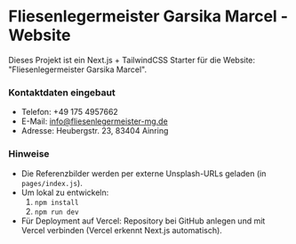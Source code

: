 # Fliesenlegermeister Garsika Marcel - Website

Dieses Projekt ist ein Next.js + TailwindCSS Starter für die Website:
"Fliesenlegermeister Garsika Marcel".

### Kontaktdaten eingebaut
- Telefon: +49 175 4957662
- E-Mail: info@fliesenlegermeister-mg.de
- Adresse: Heubergstr. 23, 83404 Ainring

### Hinweise
- Die Referenzbilder werden per externe Unsplash-URLs geladen (in `pages/index.js`).
- Um lokal zu entwickeln:
  1. `npm install`
  2. `npm run dev`
- Für Deployment auf Vercel: Repository bei GitHub anlegen und mit Vercel verbinden (Vercel erkennt Next.js automatisch).

